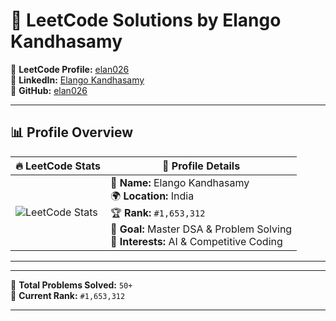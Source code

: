 # 🚀 LeetCode Solutions by Elango Kandhasamy  

📌 **LeetCode Profile:** [elan026](https://leetcode.com/elan026/)  
📌 **LinkedIn:** [Elango Kandhasamy](https://www.linkedin.com/in/elango-kandhasamy-7a8a40347/)  
📌 **GitHub:** [elan026](https://github.com/elan026)  

---

## 📊 Profile Overview  

| 🔥 **LeetCode Stats** | 📌 **Profile Details** |
|----------------------|---------------------|
| ![LeetCode Stats](https://leetcard.jacoblin.cool/elan026?theme=dark&font=Baloo&ext=heatmap) | 👤 **Name:** Elango Kandhasamy  <br> 🌍 **Location:** India  <br> 🏆 **Rank:** `#1,653,312`  <br> 🎯 **Goal:** Master DSA & Problem Solving  <br> 🚀 **Interests:** AI & Competitive Coding |

---

---

📌 **Total Problems Solved:** `50+`  
📌 **Current Rank:** `#1,653,312`  

---
